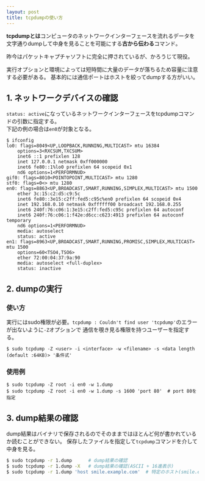 ```yaml
---
layout: post
title: tcpdumpの使い方
---
```


**tcpdumpとは**コンピュータのネットワークインターフェースを流れるデータを
文字通りdumpして中身を見ることを可能にする**古から伝わる**コマンド。

昨今はパケットキャプチャソフトに完全に押されているが、かろうじて現役。

実行オプションと環境によっては短時間に大量のデータが落ちるため容量に注意する必要がある。
基本的には通信ポートはホストを絞ってdumpする方がいい。

## 1. ネットワークデバイスの確認
`status: active`になっているネットワークインターフェースをtcpdumpコマンドの引数に指定する。<br>
下記の例の場合は`en0`が対象となる。

```  
$ ifconfig
lo0: flags=8049<UP,LOOPBACK,RUNNING,MULTICAST> mtu 16384
    options=3<RXCSUM,TXCSUM>
    inet6 ::1 prefixlen 128
    inet 127.0.0.1 netmask 0xff000000
    inet6 fe80::1%lo0 prefixlen 64 scopeid 0x1
    nd6 options=1<PERFORMNUD>
gif0: flags=8010<POINTOPOINT,MULTICAST> mtu 1280
stf0: flags=0<> mtu 1280
en0: flags=8863<UP,BROADCAST,SMART,RUNNING,SIMPLEX,MULTICAST> mtu 1500
    ether 3c:15:c2:d5:c9:5c
    inet6 fe80::3e15:c2ff:fed5:c95c%en0 prefixlen 64 scopeid 0x4
    inet 192.168.0.10 netmask 0xffffff00 broadcast 192.168.0.255
    inet6 240f:76:c06:1:3e15:c2ff:fed5:c95c prefixlen 64 autoconf
    inet6 240f:76:c06:1:f42e:d6cc:c623:4913 prefixlen 64 autoconf temporary
    nd6 options=1<PERFORMNUD>
    media: autoselect
    status: active
en1: flags=8963<UP,BROADCAST,SMART,RUNNING,PROMISC,SIMPLEX,MULTICAST> mtu 1500
    options=60<TSO4,TSO6>
    ether 72:00:04:37:9a:90
    media: autoselect <full-duplex>
    status: inactive
```

## 2. dumpの実行

### 使い方
実行にはsudo権限が必要。`tcpdump : Couldn't find user 'tcpdump'`のエラーが出ないように`-Z`オプションで
通信を覗き見る権限を持つユーザーを指定する。

```
$ sudo tcpdump -Z <user> -i <interface> -w <filename> -s <data length (default :64KB)> '条件式'
```

### 使用例

```
$ sudo tcpdump -Z root -i en0 -w 1.dump                     
$ sudo tcpdump -Z root -i en0 -w 1.dump -s 1600 'port 80'  # port 80を指定
```

## 3. dump結果の確認

dump結果はバイナリで保存されるのでそのままではほとんど何が書かれているか読むことができない。
保存したファイルを指定して`tcpdump`コマンドを介して中身を見る。

```bash
$ sudo tcpdump -r 1.dump      # dump結果の確認
$ sudo tcpdump -r 1.dump -X   # dump結果の確認(ASCII + 16進表示)
$ sudo tcpdump -r 1.dump 'host smile.example.com'  # 特定のホスト(smile.example.com)との通信を抽出
```
